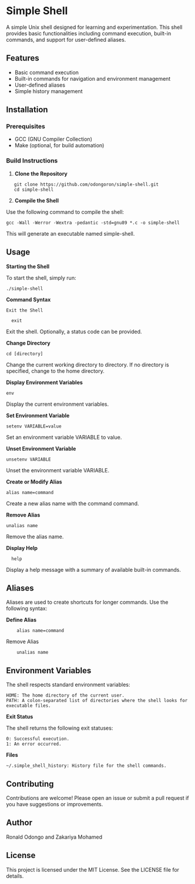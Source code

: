 # Simple Shell

A simple Unix shell designed for learning and experimentation. This shell provides basic functionalities including command execution, built-in commands, and support for user-defined aliases.

## Features

- Basic command execution
- Built-in commands for navigation and environment management
- User-defined aliases
- Simple history management

## Installation

### Prerequisites

- GCC (GNU Compiler Collection)
- Make (optional, for build automation)

### Build Instructions

1. **Clone the Repository**

```
   git clone https://github.com/odongoron/simple-shell.git
   cd simple-shell
 ```

2. **Compile the Shell**

Use the following command to compile the shell:

```
gcc -Wall -Werror -Wextra -pedantic -std=gnu89 *.c -o simple-shell
```
This will generate an executable named simple-shell.


## Usage
**Starting the Shell**

To start the shell, simply run:

```
./simple-shell
```

**Command Syntax**

    Exit the Shell

  ```
    exit

  ```

Exit the shell. Optionally, a status code can be provided.

**Change Directory**

```
cd [directory]

```

Change the current working directory to directory. If no directory is specified, change to the home directory.

**Display Environment Variables**

```
env
```
Display the current environment variables.

**Set Environment Variable**

```
setenv VARIABLE=value
```
Set an environment variable VARIABLE to value.

**Unset Environment Variable**

```
unsetenv VARIABLE
```
Unset the environment variable VARIABLE.

**Create or Modify Alias**

```
alias name=command
```
Create a new alias name with the command command.

**Remove Alias**

```
unalias name
```
Remove the alias name.

**Display Help**

  ```
    help
  ```
Display a help message with a summary of available built-in commands.

## Aliases

Aliases are used to create shortcuts for longer commands. Use the following syntax:

  **Define Alias**

```
    alias name=command
```
Remove Alias

```
    unalias name
```

## Environment Variables

The shell respects standard environment variables:

    HOME: The home directory of the current user.
    PATH: A colon-separated list of directories where the shell looks for executable files.

**Exit Status**

The shell returns the following exit statuses:

    0: Successful execution.
    1: An error occurred.

**Files**

    ~/.simple_shell_history: History file for the shell commands.

## Contributing

Contributions are welcome! Please open an issue or submit a pull request if you have suggestions or improvements.

## Author

Ronald Odongo and Zakariya Mohamed

## License

This project is licensed under the MIT License. See the LICENSE file for details.